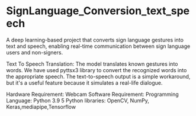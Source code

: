 # SignLanguage_Conversion_text_speech
A deep learning-based project that converts sign language gestures into text and speech, enabling real-time communication between sign language users and non-signers.

Text To Speech Translation:
The model translates known gestures into words. We have used pyttsx3 library to convert the recognized words into the appropriate speech. The text-to-speech output is a simple workaround, but it's a useful feature because it simulates a real-life dialogue.

Hardware Requirement:
Webcam
Software Requirement:
Programming Language: Python 3.9 5
Python libraries: OpenCV, NumPy, Keras,mediapipe,Tensorflow